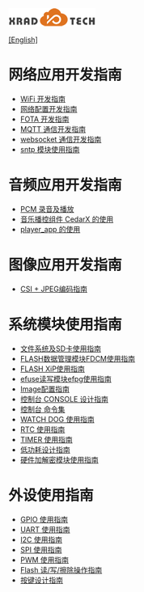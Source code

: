 
![](../../images/XRADIOTECHLOGO.png)

[[English]](index-en.md)

# 网络应用开发指南
* [WiFi 开发指南]()
* [网络配置开发指南]()
* [FOTA 开发指南]()
* [MQTT 通信开发指南]()
* [websocket 通信开发指南]()
* [sntp 模块使用指南]()

# 音频应用开发指南
* [PCM 录音及播放]()
* [音乐播控组件 CedarX 的使用]()
* [player_app 的使用]()

# 图像应用开发指南
* [CSI + JPEG编码指南]()

# 系统模块使用指南
* [文件系统及SD卡使用指南]()
* [FLASH数据管理模块FDCM使用指南]()
* [FLASH XiP使用指南]()
* [efuse读写模块efpg使用指南]()
* [Image配置指南]()
* [控制台 CONSOLE 设计指南]()
* [控制台 命令集]()
* [WATCH DOG 使用指南]()
* [RTC 使用指南]()
* [TIMER 使用指南]()
* [低功耗设计指南]()
* [硬件加解密模块使用指南]()

# 外设使用指南
* [GPIO 使用指南]()
* [UART 使用指南]()
* [I2C 使用指南]()
* [SPI 使用指南]()
* [PWM 使用指南]()
* [Flash 读/写/擦除操作指南]()
* [按键设计指南]()

